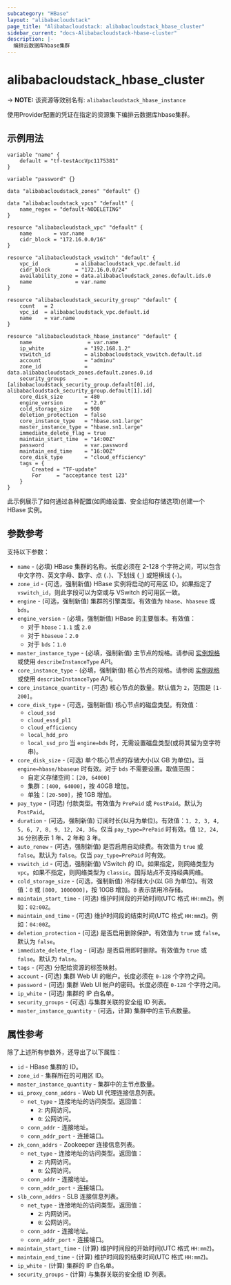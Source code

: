 ```yaml
---
subcategory: "HBase"
layout: "alibabacloudstack"
page_title: "Alibabacloudstack: alibabacloudstack_hbase_cluster"
sidebar_current: "docs-Alibabacloudstack-hbase-cluster"
description: |- 
  编排云数据库hbase集群
---
```


# alibabacloudstack_hbase_cluster
-> **NOTE:** 该资源等效别名有: `alibabacloudstack_hbase_instance`

使用Provider配置的凭证在指定的资源集下编排云数据库hbase集群。

## 示例用法

```hcl
variable "name" {
	default = "tf-testAccVpc1175381"
}

variable "password" {}

data "alibabacloudstack_zones" "default" {}

data "alibabacloudstack_vpcs" "default" {
	name_regex = "default-NODELETING"
}

resource "alibabacloudstack_vpc" "default" {
	name       = var.name
	cidr_block = "172.16.0.0/16"
}

resource "alibabacloudstack_vswitch" "default" {
	vpc_id            = alibabacloudstack_vpc.default.id
	cidr_block        = "172.16.0.0/24"
	availability_zone = data.alibabacloudstack_zones.default.ids.0
	name              = var.name
}

resource "alibabacloudstack_security_group" "default" {
	count   = 2
	vpc_id  = alibabacloudstack_vpc.default.id
	name    = var.name
}

resource "alibabacloudstack_hbase_instance" "default" {
	name                  = var.name
	ip_white             = "192.168.1.2"
	vswitch_id           = alibabacloudstack_vswitch.default.id
	account              = "adminu"
	zone_id              = data.alibabacloudstack_zones.default.zones.0.id
	security_groups      = [alibabacloudstack_security_group.default[0].id, alibabacloudstack_security_group.default[1].id]
	core_disk_size       = 480
	engine_version       = "2.0"
	cold_storage_size    = 900
	deletion_protection  = false
	core_instance_type   = "hbase.sn1.large"
	master_instance_type = "hbase.sn1.large"
	immediate_delete_flag = true
	maintain_start_time  = "14:00Z"
	password             = var.password
	maintain_end_time    = "16:00Z"
	core_disk_type       = "cloud_efficiency"
	tags = {
		Created = "TF-update"
		For     = "acceptance test 123"
	}
}
```

此示例展示了如何通过各种配置(如网络设置、安全组和存储选项)创建一个 HBase 实例。

## 参数参考

支持以下参数：

* `name` - (必填) HBase 集群的名称。长度必须在 2-128 个字符之间，可以包含中文字符、英文字母、数字、点 (`.`)、下划线 (`_`) 或短横线 (`-`)。
* `zone_id` - (可选，强制新值) HBase 实例将启动的可用区 ID。如果指定了 `vswitch_id`，则此字段可以为空或与 VSwitch 的可用区一致。
* `engine` - (可选，强制新值) 集群的引擎类型。有效值为 `hbase`、`hbaseue` 或 `bds`。
* `engine_version` - (必填，强制新值) HBase 的主要版本。有效值：
  - 对于 `hbase`：`1.1` 或 `2.0`
  - 对于 `hbaseue`：`2.0`
  - 对于 `bds`：`1.0`
* `master_instance_type` - (必填，强制新值) 主节点的规格。请参阅 [实例规格](https://help.aliyun.com/document_detail/53532.html) 或使用 `describeInstanceType` API。
* `core_instance_type` - (必填，强制新值) 核心节点的规格。请参阅 [实例规格](https://help.aliyun.com/document_detail/53532.html) 或使用 `describeInstanceType` API。
* `core_instance_quantity` - (可选) 核心节点的数量。默认值为 `2`，范围是 `[1-200]`。
* `core_disk_type` - (可选，强制新值) 核心节点的磁盘类型。有效值：
  - `cloud_ssd`
  - `cloud_essd_pl1`
  - `cloud_efficiency`
  - `local_hdd_pro`
  - `local_ssd_pro`
  当 `engine=bds` 时，无需设置磁盘类型(或将其留为空字符串)。
* `core_disk_size` - (可选) 单个核心节点的存储大小(以 GB 为单位)。当 `engine=hbase/hbaseue` 时有效。对于 `bds` 不需要设置。取值范围：
  - 自定义存储空间：`[20, 64000]`
  - 集群：`[400, 64000]`，按 40GB 增加。
  - 单独：`[20-500]`，按 1GB 增加。
* `pay_type` - (可选) 付款类型。有效值为 `PrePaid` 或 `PostPaid`。默认为 `PostPaid`。
* `duration` - (可选，强制新值) 订阅时长(以月为单位)。有效值：`1, 2, 3, 4, 5, 6, 7, 8, 9, 12, 24, 36`。仅当 `pay_type=PrePaid` 时有效。值 `12, 24, 36` 分别表示 1 年、2 年和 3 年。
* `auto_renew` - (可选，强制新值) 是否启用自动续费。有效值为 `true` 或 `false`。默认为 `false`。仅当 `pay_type=PrePaid` 时有效。
* `vswitch_id` - (可选，强制新值) VSwitch 的 ID。如果指定，则网络类型为 `vpc`。如果不指定，则网络类型为 `classic`。国际站点不支持经典网络。
* `cold_storage_size` - (可选，强制新值) 冷存储大小(以 GB 为单位)。有效值：`0` 或 `[800, 1000000]`，按 10GB 增加。`0` 表示禁用冷存储。
* `maintain_start_time` - (可选) 维护时间段的开始时间(UTC 格式 `HH:mmZ`)。例如：`02:00Z`。
* `maintain_end_time` - (可选) 维护时间段的结束时间(UTC 格式 `HH:mmZ`)。例如：`04:00Z`。
* `deletion_protection` - (可选) 是否启用删除保护。有效值为 `true` 或 `false`。默认为 `false`。
* `immediate_delete_flag` - (可选) 是否启用即时删除。有效值为 `true` 或 `false`。默认为 `false`。
* `tags` - (可选) 分配给资源的标签映射。
* `account` - (可选) 集群 Web UI 的帐户。长度必须在 `0-128` 个字符之间。
* `password` - (可选) 集群 Web UI 帐户的密码。长度必须在 `0-128` 个字符之间。
* `ip_white` - (可选) 集群的 IP 白名单。
* `security_groups` - (可选) 与集群关联的安全组 ID 列表。
* `master_instance_quantity` - (可选，计算) 集群中的主节点数量。

## 属性参考

除了上述所有参数外，还导出了以下属性：

* `id` - HBase 集群的 ID。
* `zone_id` - 集群所在的可用区 ID。
* `master_instance_quantity` - 集群中的主节点数量。
* `ui_proxy_conn_addrs` - Web UI 代理连接信息列表。
  * `net_type` - 连接地址的访问类型。返回值：
    - `2`: 内网访问。
    - `0`: 公网访问。
  * `conn_addr` - 连接地址。
  * `conn_addr_port` - 连接端口。
* `zk_conn_addrs` - Zookeeper 连接信息列表。
  * `net_type` - 连接地址的访问类型。返回值：
    - `2`: 内网访问。
    - `0`: 公网访问。
  * `conn_addr` - 连接地址。
  * `conn_addr_port` - 连接端口。
* `slb_conn_addrs` - SLB 连接信息列表。
  * `net_type` - 连接地址的访问类型。返回值：
    - `2`: 内网访问。
    - `0`: 公网访问。
  * `conn_addr` - 连接地址。
  * `conn_addr_port` - 连接端口。
* `maintain_start_time` - (计算) 维护时间段的开始时间(UTC 格式 `HH:mmZ`)。
* `maintain_end_time` - (计算) 维护时间段的结束时间(UTC 格式 `HH:mmZ`)。
* `ip_white` - (计算) 集群的 IP 白名单。
* `security_groups` - (计算) 与集群关联的安全组 ID 列表。
